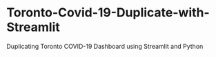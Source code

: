 # Toronto-Covid-19-Duplicate-with-Streamlit
Duplicating Toronto COVID-19 Dashboard using Streamlit and Python
